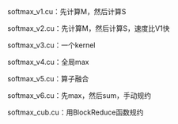 softmax_v1.cu：先计算M，然后计算S

softmax_v2.cu：先计算M，然后计算S，速度比V1快

softmax_v3.cu：一个kernel

softmax_v4.cu：全局max

softmax_v5.cu：算子融合

softmax_v6.cu：先max，然后sum，手动规约

softmax_cub.cu：用BlockReduce函数规约